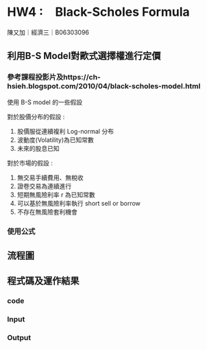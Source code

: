# HW4 :　Black-Scholes Formula
陳又加｜經濟三｜B06303096 

## 利用B-S Model對歐式選擇權進行定價
### 參考課程投影片及https://ch-hsieh.blogspot.com/2010/04/black-scholes-model.html
使用 B-S model 的一些假設

對於股價分布的假設 :
1. 股價服從連續複利 Log-normal 分布
2. 波動度(Volatility)為已知常數
3. 未來的股息已知

對於市場的假設 :
1. 無交易手續費用、無稅收
2. 證卷交易為連續進行
3. 短期無風險利率  r  為已知常數
4. 可以基於無風險利率執行 short sell or borrow
5. 不存在無風險套利機會 

### 使用公式

## 流程圖

## 程式碼及運作結果
### code

### Input

### Output
